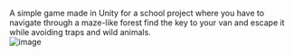 A simple game made in Unity for a school project where you have to navigate through a maze-like forest find the key to your van and escape it while avoiding traps and wild animals.    
![image](https://github.com/user-attachments/assets/eb2965eb-1504-4444-b59c-c64ba5945ce9)
